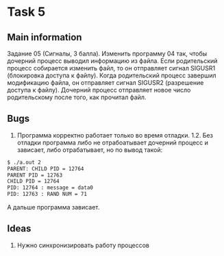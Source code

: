 # Task 5

## Main information
Задание 05 (Сигналы, 3 балла).
Изменить программу 04 так, чтобы дочерний процесс выводил информацию из файла.
Если родительский процесс собирается изменить файл, то он отправляет сигнал SIGUSR1 (блокировка доступа к файлу).
Когда родительский процесс завершил модификацию файла, он отправляет сигнал SIGUSR2 (разрешение доступа к файлу).
Дочерний процесс отправляет новое число родительскому после того, как прочитал файл.

## Bugs

1. Программа корректно работает только во время отладки.
1.2. Без отладки программа либо не отрабоатывает дочерний процесс и зависает, либо отрабатывает, но по вывод такой:

``` bash
$ ./a.out 2
PARENT: CHILD PID = 12764
PARENT PID = 12763
CHILD PID = 12764
PID: 12764 : message = data0
PID: 12763 : RAND NUM = 71
```

А дальше программа зависает.

## Ideas

1. Нужно синхронизировать работу процессов
